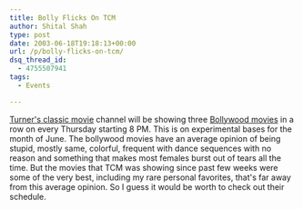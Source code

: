 ```yaml
---
title: Bolly Flicks On TCM
author: Shital Shah
type: post
date: 2003-06-18T19:18:13+00:00
url: /p/bolly-flicks-on-tcm/
dsq_thread_id:
  - 4755507941
tags:
  - Events

---
```

[Turner's classic movie][1] channel will be showing three [Bollywood movies][2] in a row on every Thursday starting 8 PM. This is on experimental bases for the month of June. The bollywood movies have an average opinion of being stupid, mostly same, colorful, frequent with dance sequences with no reason and something that makes most females burst out of tears all the time. But the movies that TCM was showing since past few weeks were some of the very best, including my rare personal favorites, that's far away from this average opinion. So I guess it would be worth to check out their schedule.

 [1]: http://www.turnerclassicmovies.com/
 [2]: http://directory.google.com/Top/Regional/Asia/India/Arts_and_Entertainment/Movies/Hindi/Bollywood/
